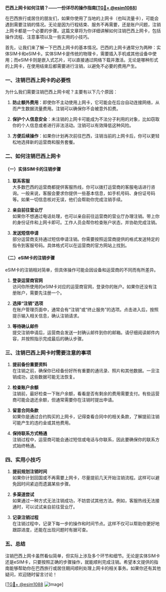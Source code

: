 **巴西上网卡如何注销？——一份详尽的操作指南[[TG💪+ @esim1088](https://t.me/s/esim1088)]**

在巴西旅行或居住的朋友们，如果你使用了当地的上网卡（也叫流量卡），可能会遇到需要注销的情况。无论是因为行程结束、服务不再需要，还是账户问题，注销上网卡都是一个必要的步骤。这篇文章将为你详细讲解如何注销巴西上网卡，包括操作流程、注意事项以及一些实用的小技巧。

首先，让我们来了解一下巴西上网卡的基本情况。巴西的上网卡通常分为两种：实体SIM卡和eSIM卡。实体SIM卡是传统的物理卡，需要插入手机或其他设备中使用；而eSIM卡则是嵌入式芯片，可以直接通过网络下载并激活。无论是哪种形式的上网卡，在使用结束后都需要进行注销，以避免不必要的费用产生。

### 一、注销巴西上网卡的必要性

为什么我们需要注销巴西上网卡呢？主要有以下几个原因：

1. **防止额外费用**：即使你不主动使用上网卡，它可能会在后台自动连接网络，从而产生数据流量费用。注销可以确保你不会被意外扣费。
   
2. **保护个人信息安全**：未注销的上网卡可能成为不法分子利用的对象，比如窃取你的个人信息或者进行非法活动。注销可以有效降低这种风险。

3. **方便后续操作**：如果你计划再次前往巴西，注销当前的上网卡后，你可以更轻松地选择新的运营商和服务套餐。

### 二、如何注销巴西上网卡

#### （一）实体SIM卡的注销步骤

1. **联系客服**  
   大多数巴西的运营商都提供客服热线，你可以拨打运营商的客服电话进行咨询。一般来说，客服会要求你提供一些基本信息，如手机号码、身份证号码等。如果一切信息核对无误，他们会帮助你完成注销手续。

2. **亲自前往营业厅**  
   如果你不想通过电话处理，也可以亲自前往运营商的营业厅办理注销。带上你的身份证件和上网卡即可。工作人员会帮你检查账户状态，并协助完成注销。

3. **发送短信申请**  
   部分运营商支持通过短信申请注销。你需要按照运营商提供的格式发送特定的指令到客服号码。具体格式可以在运营商的官方网站上找到。

#### （二）eSIM卡的注销步骤

eSIM卡的注销相对简单，但具体操作可能会因设备和运营商的不同而有所差异。

1. **登录运营商官网**  
   访问你所使用的eSIM卡对应的运营商官网，登录你的账户。如果你还没有注册账户，需要先注册一个。

2. **选择“注销”选项**  
   在账户管理页面中，通常会有“注销”或“终止服务”的选项。点击进入后，按照提示输入相关信息，确认注销请求。

3. **等待确认邮件**  
   提交注销申请后，运营商会发送一封确认邮件到你的邮箱。请仔细阅读邮件内容，并按照指示完成最后的确认步骤。

### 三、注销巴西上网卡时需要注意的事项

1. **提前备份重要资料**  
   在注销之前，确保你已经备份好所有重要的通讯录、照片和其他数据。一旦注销成功，这些数据可能无法恢复。

2. **检查账户余额**  
   注销前，最好检查一下账户余额，看看是否有剩余的费用需要支付。有些运营商可能会退还余额，但通常需要你在注销时提出申请。

3. **留意合同条款**  
   如果你是通过合约购买的上网卡，记得查看合同中的相关条款，了解提前注销可能产生的违约金或其他费用。

4. **保持联系方式畅通**  
   注销过程中，运营商可能会通过短信或电话与你联系，因此要确保你的联系方式始终畅通。

### 四、实用小技巧

1. **提前规划注销时间**  
   如果你计划回国或不再需要上网卡，尽量提前几天开始注销流程。这样可以避免因时间紧迫而遗漏某些步骤。

2. **多渠道尝试**  
   如果通过一种方式无法注销成功，不妨尝试其他方法。例如，客服热线无法接通时，可以试试亲自前往营业厅。

3. **记录注销过程**  
   在注销过程中，记录下每一步的操作和时间节点。这样不仅可以帮助你更好地跟踪进度，还能在出现问题时有据可查。

### 五、总结

注销巴西上网卡虽然看似简单，但实际上涉及多个环节和细节。无论是实体SIM卡还是eSIM卡，只要按照正确的步骤操作，就能顺利完成注销。希望本文提供的指南能够帮助你在巴西旅行或居住期间顺利处理上网卡的相关事务。如果你还有其他疑问，欢迎随时留言讨论！

[[TG💪+ @esim1088](https://t.me/s/esim1088) ![Image](https://i.postimg.cc/4NQfJmqS/Snipaste-2025-05-13-00-14-12.png)]